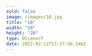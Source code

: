 ```yaml
---
sold: false
image: /images/10.jpg
title: "10"
width: "20"
height: "20"
type: Olieverf
date: 2022-02-12T17:17:50.146Z
---
```

